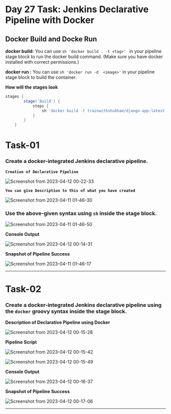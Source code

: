 # Day 27 Task: Jenkins Declarative Pipeline with Docker

## Docker Build and Docke Run

**docker build:** You can use `sh 'docker build . -t <tag>' ` in your pipeline stage block to run the docker build command. (Make sure you have docker installed with correct permissions.)

**docker run :** You can use `sh 'docker run -d  <image>'` in your pipeline stage block to build the container.

**How will the stages look** 
````groovy
stages {
        stage('Build') {
            steps {
                sh 'docker build -t trainwithshubham/django-app:latest'
            }
        }
    }
````

# Task-01

### Create a docker-integrated Jenkins declarative pipeline.

**`Creation of Declarative Pipeline`**

![Screenshot from 2023-04-12 00-22-33](https://user-images.githubusercontent.com/76991475/231261055-fa257649-5909-4bca-9b89-c55425e660ce.png)

**`You can give Description to this of what you have created`**

![Screenshot from 2023-04-11 01-46-30](https://user-images.githubusercontent.com/76991475/231260775-93b82435-5869-43ec-a275-d4ee1f5c46c7.png)

### Use the above-given syntax using `sh` inside the stage block.

![Screenshot from 2023-04-11 01-46-50](https://user-images.githubusercontent.com/76991475/231260789-816ba5f9-0276-412f-a5b9-d90be17bdbcd.png)

**Console Output**

![Screenshot from 2023-04-12 00-14-31](https://user-images.githubusercontent.com/76991475/231260803-357a5c85-856b-44fc-91a3-de1a377dc2b6.png)

**Snapshot of Pipeline Success**

![Screenshot from 2023-04-11 01-46-17](https://user-images.githubusercontent.com/76991475/231260746-1e664944-5316-41a5-8e3c-0a50a9d97a98.png)

---

# Task-02

### Create a docker-integrated Jenkins declarative pipeline using the `docker` groovy syntax inside the stage block.

**Description of Declarative Pipeline using Docker**

![Screenshot from 2023-04-12 00-15-28](https://user-images.githubusercontent.com/76991475/231260809-fab0b0a0-7815-4378-b887-f20abd13352d.png)

**Pipeline Script**

![Screenshot from 2023-04-12 00-15-42](https://user-images.githubusercontent.com/76991475/231260817-5df33d6c-a48b-4a5a-83fd-25565ca6a2f6.png)

![Screenshot from 2023-04-12 00-15-49](https://user-images.githubusercontent.com/76991475/231260835-f87eafd9-3328-4c28-ab7f-5b97ab75e1f6.png)

**Console Output**

![Screenshot from 2023-04-12 00-16-37](https://user-images.githubusercontent.com/76991475/231260842-e3eff588-5d91-49db-ad47-052a45d7b18a.png)

**Snapshot of Pipeline Success**

![Screenshot from 2023-04-12 00-17-06](https://user-images.githubusercontent.com/76991475/231260849-04107caf-2b67-46b9-964f-1ab83f71889f.png)

---
